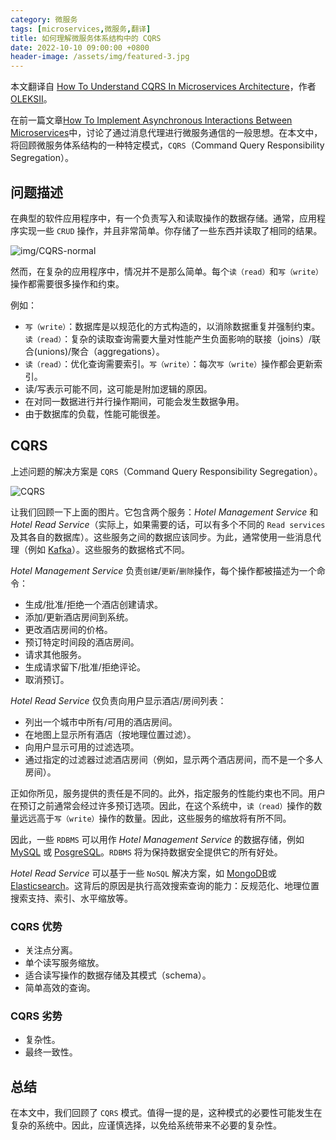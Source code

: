 ```yaml
---
category: 微服务
tags: [microservices,微服务,翻译]
title: 如何理解微服务体系结构中的 CQRS
date: 2022-10-10 09:00:00 +0800
header-image: /assets/img/featured-3.jpg
---
```


本文翻译自 [How To Understand CQRS In Microservices Architecture](https://datamify.com/architecture/how-to-understand-cqrs-in-microservices-architecture/)，作者 [OLEKSII](https://datamify.com/author/vader/)。

<!-- more -->

在前一篇文章[How To Implement Asynchronous Interactions Between Microservices](https://datamify.com/architecture/how-to-implement-asynchronous-interactions-between-microservices/)中，讨论了通过消息代理进行微服务通信的一般思想。在本文中，将回顾微服务体系结构的一种特定模式，`CQRS`（Command Query Responsibility Segregation）。

## 问题描述

在典型的软件应用程序中，有一个负责写入和读取操作的数据存储。通常，应用程序实现一些 `CRUD` 操作，并且非常简单。你存储了一些东西并读取了相同的结果。

![img/CQRS-normal](/assets/img/CQRS-normal.jpg)

然而，在复杂的应用程序中，情况并不是那么简单。每个`读（read）`和`写（write）`操作都需要很多操作和约束。

例如：

- `写（write）`：数据库是以规范化的方式构造的，以消除数据重复并强制约束。`读（read）`：复杂的读取查询需要大量对性能产生负面影响的联接（joins）/联合(unions)/聚合（aggregations）。
- `读（read）`：优化查询需要索引。`写（write）`：每次`写（write）`操作都会更新索引。
- 读/写表示可能不同，这可能是附加逻辑的原因。
- 在对同一数据进行并行操作期间，可能会发生数据争用。
- 由于数据库的负载，性能可能很差。

## CQRS

上述问题的解决方案是 `CQRS`（Command Query Responsibility Segregation）。

![CQRS](/assets/img/CQRS.jpg)

让我们回顾一下上面的图片。它包含两个服务：*Hotel Management Service* 和 *Hotel Read Service*（实际上，如果需要的话，可以有多个不同的 `Read services` 及其各自的数据库）。这些服务之间的数据应该同步。为此，通常使用一些消息代理（例如 [Kafka](https://kafka.apache.org/)）。这些服务的数据格式不同。

*Hotel Management Service* 负责`创建`/`更新`/`删除`操作，每个操作都被描述为一个命令：

- 生成/批准/拒绝一个酒店创建请求。
- 添加/更新酒店房间到系统。
- 更改酒店房间的价格。
- 预订特定时间段的酒店房间。
- 请求其他服务。
- 生成请求留下/批准/拒绝评论。
- 取消预订。

*Hotel Read Service* 仅负责向用户显示酒店/房间列表：

- 列出一个城市中所有/可用的酒店房间。
- 在地图上显示所有酒店（按地理位置过滤）。
- 向用户显示可用的过滤选项。
- 通过指定的过滤器过滤酒店房间（例如，显示两个酒店房间，而不是一个多人房间）。

正如你所见，服务提供的责任是不同的。此外，指定服务的性能约束也不同。用户在预订之前通常会经过许多预订选项。因此，在这个系统中，`读（read）`操作的数量远远高于`写（write）`操作的数量。因此，这些服务的缩放将有所不同。

因此，一些 `RDBMS` 可以用作 *Hotel Management Service* 的数据存储，例如 [MySQL](https://www.mysql.com/) 或 [PosgreSQL](https://www.postgresql.org/)。`RDBMS` 将为保持数据安全提供它的所有好处。

*Hotel Read Service* 可以基于一些 `NoSQL` 解决方案，如 [MongoDB](https://www.mongodb.com/)或 [Elasticsearch](https://www.elastic.co/elasticsearch/)。这背后的原因是执行高效搜索查询的能力：反规范化、地理位置搜索支持、索引、水平缩放等。

### CQRS 优势

- 关注点分离。
- 单个读写服务缩放。
- 适合读写操作的数据存储及其模式（schema）。
- 简单高效的查询。

### CQRS 劣势

- 复杂性。
- 最终一致性。

## 总结

在本文中，我们回顾了 `CQRS` 模式。值得一提的是，这种模式的必要性可能发生在复杂的系统中。因此，应谨慎选择，以免给系统带来不必要的复杂性。
